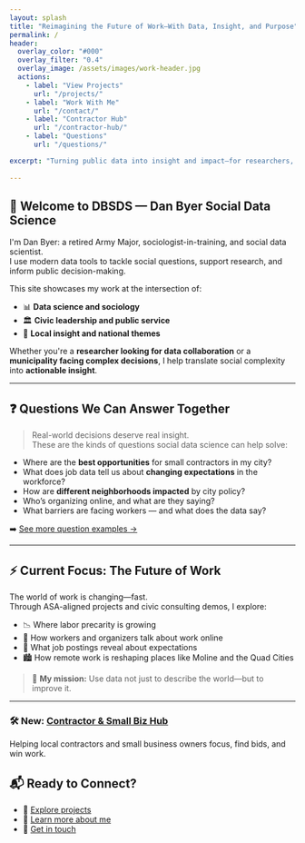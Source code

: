 ```yaml
---
layout: splash
title: "Reimagining the Future of Work—With Data, Insight, and Purpose"
permalink: /
header:
  overlay_color: "#000"
  overlay_filter: "0.4"
  overlay_image: /assets/images/work-header.jpg
  actions:
    - label: "View Projects"
      url: "/projects/"
    - label: "Work With Me"
      url: "/contact/"
    - label: "Contractor Hub"
      url: "/contractor-hub/"
    - label: "Questions"
      url: "/questions/"

excerpt: "Turning public data into insight and impact—for researchers, cities, and communities."
      
---
```


## 👋 Welcome to DBSDS — Dan Byer Social Data Science

I'm Dan Byer: a retired Army Major, sociologist-in-training, and social data scientist.  
I use modern data tools to tackle social questions, support research, and inform public decision-making.

This site showcases my work at the intersection of:

- 📊 **Data science and sociology**  
- 🏛️ **Civic leadership and public service**  
- 📍 **Local insight and national themes**

Whether you're a **researcher looking for data collaboration** or a **municipality facing complex decisions**, I help translate social complexity into **actionable insight**.

---

## ❓ Questions We Can Answer Together

> Real-world decisions deserve real insight.  
> These are the kinds of questions social data science can help solve:

- Where are the **best opportunities** for small contractors in my city?
- What does job data tell us about **changing expectations** in the workforce?
- How are **different neighborhoods impacted** by city policy?
- Who’s organizing online, and what are they saying?
- What barriers are facing workers — and what does the data say?

➡️ [See more question examples →](/questions/)

---

## ⚡ Current Focus: The Future of Work

The world of work is changing—fast.  
Through ASA-aligned projects and civic consulting demos, I explore:

- 📉 Where labor precarity is growing  
- 💬 How workers and organizers talk about work online  
- 🧠 What job postings reveal about expectations  
- 🏙️ How remote work is reshaping places like Moline and the Quad Cities

> 🎯 **My mission:** Use data not just to describe the world—but to improve it.

---
### 🛠️ New: [Contractor & Small Biz Hub](/contractor-hub/)

Helping local contractors and small business owners focus, find bids, and win work.


## 📬 Ready to Connect?

- 📂 [Explore projects](/projects/)
- 👤 [Learn more about me](/about/)
- 💬 [Get in touch](/contact/)
